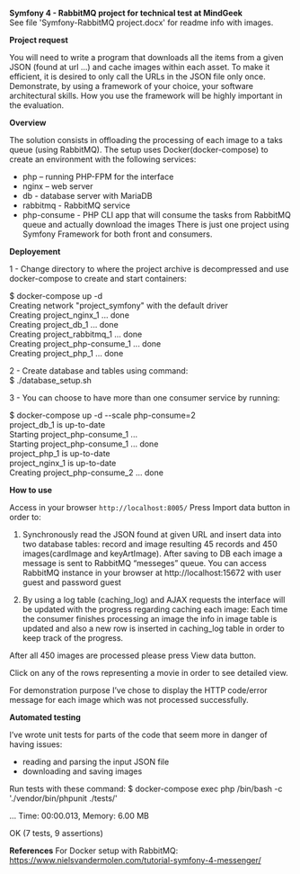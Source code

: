**Symfony 4 - RabbitMQ project for technical test at MindGeek**  
See file 'Symfony-RabbitMQ project.docx' for readme info with images.  

**Project request**

You will need to write a program that downloads all the items from a given JSON (found at url ...) and cache images within each asset. To make it efficient, it is desired to only call the URLs in the JSON file only once. Demonstrate, by using a framework of your choice, your software architectural skills. How you use the framework will be highly important in the evaluation. 
 
 **Overview**
 
 The solution consists in offloading the processing of each image to a taks queue (using RabbitMQ).
 The setup uses Docker(docker-compose) to create an environment with the following services:
 - php – running PHP-FPM for the interface
 - nginx – web server
 - db  - database server with MariaDB
 - rabbitmq  - RabbitMQ service
 - php-consume   - PHP CLI app that will consume the tasks from RabbitMQ queue and actually download the images
 There is just one project using Symfony Framework for both front and consumers.
 
**Deployement**
 
 1 -  Change directory to where the project archive is decompressed and use docker-compose to create and start containers:
 
 $ docker-compose up -d  
 Creating network "project_symfony" with the default driver  
 Creating project_nginx_1       ... done  
 Creating project_db_1          ... done  
 Creating project_rabbitmq_1    ... done  
 Creating project_php-consume_1 ... done  
 Creating project_php_1         ... done  
 
 
 2 -  Create database and tables using command:  
 	$ ./database_setup.sh
 	
 	
 3 - You can choose to have more than one consumer service by running:
 
 $ docker-compose up -d --scale php-consume=2  
 project_db_1 is up-to-date  
 Starting project_php-consume_1 ...  
 Starting project_php-consume_1 ... done  
 project_php_1 is up-to-date  
 project_nginx_1 is up-to-date  
 Creating project_php-consume_2 ... done  
 
 
 **How to use**
 
 Access in your browser  `http://localhost:8005/`
 Press Import data button in order to:
 1.  Synchronously read the JSON found  at given URL and insert data into two database tables:  record and image resulting 45 records and 450 images(cardImage and keyArtImage). After saving to DB each image a message is sent to RabbitMQ “messeges” queue. 
You can access RabbitMQ instance in your browser at http://localhost:15672 with user guest and password guest
 
 2.  By using a log table (caching_log) and AJAX requests the interface will be updated with the progress regarding caching each image:
 Each time the consumer finishes processing an image the info in image table is updated and also a new row is inserted in caching_log table in order to keep track of the progress.
 
 After all 450 images are processed please press View data button.
 
 Click on any of the rows representing a movie in order to see detailed view.
 
 For demonstration purpose I’ve chose to display the HTTP code/error message for each image which was not processed successfully.
 
 **Automated testing**
 
 I’ve wrote unit tests for parts of the code that seem more in danger of having issues: 
 -  reading and parsing the input JSON file
 -  downloading and saving images
 
 Run tests with these command:
 $ docker-compose exec php /bin/bash -c './vendor/bin/phpunit ./tests/'
 
 …
 Time: 00:00.013, Memory: 6.00 MB
 
 OK (7 tests, 9 assertions)

**References**
For Docker setup with RabbitMQ: https://www.nielsvandermolen.com/tutorial-symfony-4-messenger/
